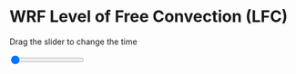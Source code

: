 <h1>WRF Level of Free Convection (LFC)</h1>
<p>Drag the slider to change the time</p>

<div class="slidecontainer">
<input oninput='setImage(this)' class="slider" type="range" min="0" max="9" value="0" step="1" />
<img id='img'/>
</div>

<script>
var img = document.getElementById('img');
var img_array = ['/assets/images/wrf/lc_wrfout_d01_2020-06-28_12:00:00.png',
'/assets/images/wrf/lc_wrfout_d01_2020-06-28_13:00:00.png',
'/assets/images/wrf/lc_wrfout_d01_2020-06-28_14:00:00.png',
'/assets/images/wrf/lc_wrfout_d01_2020-06-28_15:00:00.png',
'/assets/images/wrf/lc_wrfout_d01_2020-06-28_16:00:00.png',
'/assets/images/wrf/lc_wrfout_d01_2020-06-28_17:00:00.png',
'/assets/images/wrf/lc_wrfout_d01_2020-06-28_18:00:00.png',
'/assets/images/wrf/lc_wrfout_d01_2020-06-28_19:00:00.png',
'/assets/images/wrf/lc_wrfout_d01_2020-06-28_20:00:00.png',];
function setImage(obj)
{
        var value = obj.value;
        img.src = img_array[value];

}
</script>
